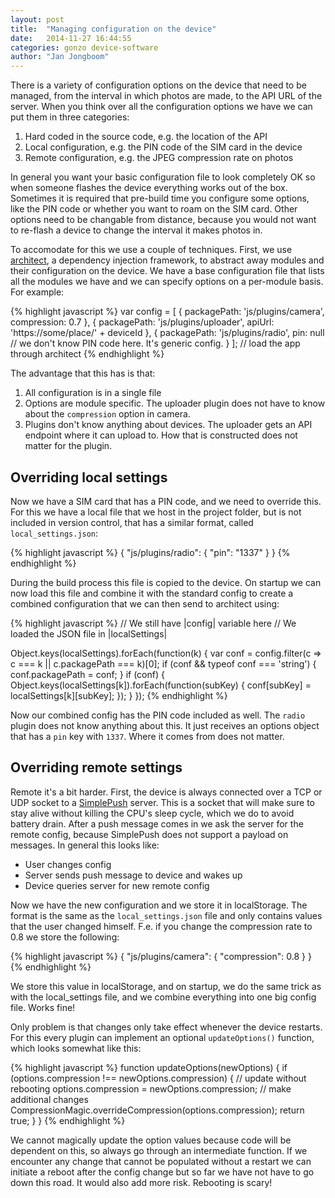```yaml
---
layout: post
title:  "Managing configuration on the device"
date:   2014-11-27 16:44:55
categories: gonzo device-software
author: "Jan Jongboom"
---
```


There is a variety of configuration options on the device that need to be managed, from the interval in which photos are made, to the API URL of the server. When you think over all the configuration options we have we can put them in three categories:

1. Hard coded in the source code, e.g. the location of the API
2. Local configuration, e.g. the PIN code of the SIM card in the device
3. Remote configuration, e.g. the JPEG compression rate on photos

In general you want your basic configuration file to look completely OK so when someone flashes the device everything works out of the box. Sometimes it is required that pre-build time you configure some options, like the PIN code or whether you want to roam on the SIM card. Other options need to be changable from distance, because you would not want to re-flash a device to change the interval it makes photos in.

To accomodate for this we use a couple of techniques. First, we use [architect](http://github.com/c9/architect), a dependency injection framework, to abstract away modules and their configuration on the device. We have a base configuration file that lists all the modules we have and we can specify options on a per-module basis. For example:
<!--more-->

{% highlight javascript %}
var config = [
  {
    packagePath: 'js/plugins/camera',
    compression: 0.7
  },
  {
    packagePath: 'js/plugins/uploader',
    apiUrl: 'https://some/place/' + deviceId
  },
  {
    packagePath: 'js/plugins/radio',
    pin: null // we don't know PIN code here. It's generic config.
  }
];
// load the app through architect
{% endhighlight %}

The advantage that this has is that:

1. All configuration is in a single file
2. Options are module specific. The uploader plugin does not have to know about the `compression` option in camera.
3. Plugins don't know anything about devices. The uploader gets an API endpoint where it can upload to. How that is constructed does not matter for the plugin.

## Overriding local settings

Now we have a SIM card that has a PIN code, and we need to override this. For this we have a local file that we host in the project folder, but is not included in version control, that has a similar format, called `local_settings.json`:

{% highlight javascript %}
{
  "js/plugins/radio": {
    "pin": "1337"
  }
}
{% endhighlight %}

During the build process this file is copied to the device. On startup we can now load this file and combine it with the standard config to create a combined configuration that we can then send to architect using:

{% highlight javascript %}
// We still have |config| variable here
// We loaded the JSON file in |localSettings|

Object.keys(localSettings).forEach(function(k) {
  var conf = config.filter(c => c === k || c.packagePath === k)[0];
  if (conf && typeof conf === 'string') {
    conf.packagePath = conf;
  }
  if (conf) {
    Object.keys(localSettings[k]).forEach(function(subKey) {
      conf[subKey] = localSettings[k][subKey];
    });
  }
});
{% endhighlight %}

Now our combined config has the PIN code included as well. The `radio` plugin does not know anything about this. It just receives an options object that has a `pin` key with `1337`. Where it comes from does not matter.

## Overriding remote settings

Remote it's a bit harder. First, the device is always connected over a TCP or UDP socket to a [SimplePush](https://wiki.mozilla.org/WebAPI/SimplePush) server. This is a socket that will make sure to stay alive without killing the CPU's sleep cycle, which we do to avoid battery drain. After a push message comes in we ask the server for the remote config, because SimplePush does not support a payload on messages. In general this looks like:

* User changes config
* Server sends push message to device and wakes up
* Device queries server for new remote config

Now we have the new configuration and we store it in localStorage. The format is the same as the `local_settings.json` file and only contains values that the user changed himself. F.e. if you change the compression rate to 0.8 we store the following:

{% highlight javascript %}
{
  "js/plugins/camera": {
    "compression": 0.8
  }
}
{% endhighlight %}

We store this value in localStorage, and on startup, we do the same trick as with the local_settings file, and we combine everything into one big config file. Works fine!

Only problem is that changes only take effect whenever the device restarts. For this every plugin can implement an optional `updateOptions()` function, which looks somewhat like this:

{% highlight javascript %}
function updateOptions(newOptions) {
  if (options.compression !== newOptions.compression) {
    // update without rebooting
    options.compression = newOptions.compression;
    // make additional changes
    CompressionMagic.overrideCompression(options.compression);
    return true;
  }
}
{% endhighlight %}

We cannot magically update the option values because code will be dependent on this, so always go through an intermediate function. If we encounter any change that cannot be populated without a restart we can initiate a reboot after the config change but so far we have not have to go down this road. It would also add more risk. Rebooting is scary!
